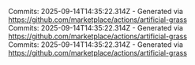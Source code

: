 Commits: 2025-09-14T14:35:22.314Z - Generated via https://github.com/marketplace/actions/artificial-grass
<br>
Commits: 2025-09-14T14:35:22.314Z - Generated via https://github.com/marketplace/actions/artificial-grass
<br>
Commits: 2025-09-14T14:35:22.314Z - Generated via https://github.com/marketplace/actions/artificial-grass
<br>
